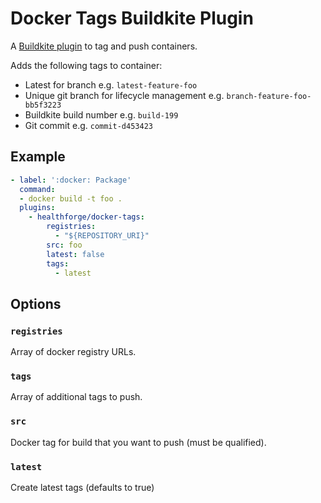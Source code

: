 # Docker Tags Buildkite Plugin

A [Buildkite plugin](https://buildkite.com/docs/agent/v3/plugins) to tag and push containers.

Adds the following tags to container:

* Latest for branch e.g. `latest-feature-foo`
* Unique git branch for lifecycle management e.g. `branch-feature-foo-bb5f3223`
* Buildkite build number e.g. `build-199`
* Git commit e.g. `commit-d453423`

## Example

```yml
- label: ':docker: Package'
  command:
  - docker build -t foo .
  plugins:
    - healthforge/docker-tags:
        registries:
          - "${REPOSITORY_URI}"
        src: foo
        latest: false
        tags:
          - latest
```

## Options

### `registries`

Array of docker registry URLs.

### `tags`

Array of additional tags to push.

### `src`

Docker tag for build that you want to push (must be qualified).

### `latest`

Create latest tags (defaults to true)